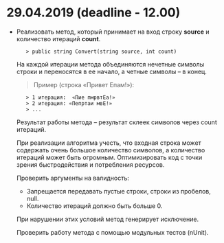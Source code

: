 # 29.04.2019 (deadline - 12.00)

- Реализовать метод, который принимает на вход строку **source** и количество итераций **count**.

         > public string Convert(string source, int count)

  На каждой итерации метода объединяются нечетные символы строки и переносятся в ее начало, а четные символы – в конец.
  
  > Пример (строка «Привет Епам!»):
   
         > 1 итерация:  «Пие пмрвтЕа!»
         > 2 итерация: «Пепртаи мвЕ!»
         > ...

   Результат работы метода – результат склеек символов через count итераций.

   При реализации алгоритма учесть, что входная строка может содержать очень большое количество символов, а количество итераций может быть огромным. Оптимизировать код с точки зрения быстродействия и потребления ресурсов.

   Проверить аргументы на валидность:
   - Запрещается передавать пустые строки, строки из пробелов, null.
   - Количество итераций должно быть больше 0.

   При нарушении этих условий метод генерирует исключение.

   Проверить работу метода с помощью модульных тестов (nUnit).

